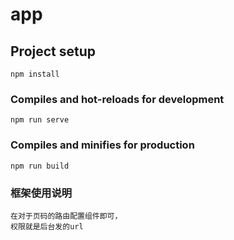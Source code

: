 # app

## Project setup
```
npm install
```

### Compiles and hot-reloads for development
```
npm run serve
```

### Compiles and minifies for production
```
npm run build
```

### 框架使用说明
```angular2html
在对于页码的路由配置组件即可，
权限就是后台发的url
```
